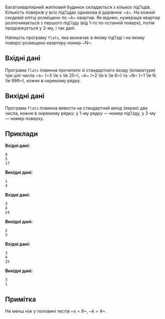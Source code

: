 Багатоквартирний житловий будинок складається з&nbsp;кількох під’їздів. Кількість поверхів у&nbsp;всіх під’їздах однакова й&nbsp;дорівнює ~s~. На&nbsp;кожній сходовій клітці розміщено по&nbsp;~k~ квартир. Як&nbsp;відомо, нумерація квартир розпочинається з&nbsp;першого під'їзду (від 1-го по&nbsp;останній поверх), потім продовжується у&nbsp;2-му, і&nbsp;так далі.

Напишіть програму `flats`, яка визначає в&nbsp;якому під’їзді і&nbsp;на&nbsp;якому поверсі розміщено квартиру номер ~N~.

## Вхідні дані
Програма `flats` повинна прочитати зі стандартного входу (клавіатури) три цілі числа ~s~ (~3 \le s \le 25~), ~k~ (~2 \le k \le 6~) та&nbsp;~N~ (~1 \le N \le 999~), кожне в&nbsp;окремому рядку.

## Вихідні дані
Програма `flats` повинна вивести на&nbsp;стандартний вихід (екран) два числа, кожне в&nbsp;окремому рядку: у&nbsp;1-му рядку — номер під’їзду, у&nbsp;2-му — номер поверху.

## Приклади
**Вхідні дані:**
```
9
5
17
```

**Вихідні дані:**
```
1
4
```

**Вхідні дані:**
```
3
4
24
```

**Вихідні дані:**
```
2
3
```

**Вхідні дані:**
```
3
4
25
```

**Вихідні дані:**
```
3
1
```

## Примітка
Не менш ніж у&nbsp;половині тестів ~s = 9~, ~k = 4~.

